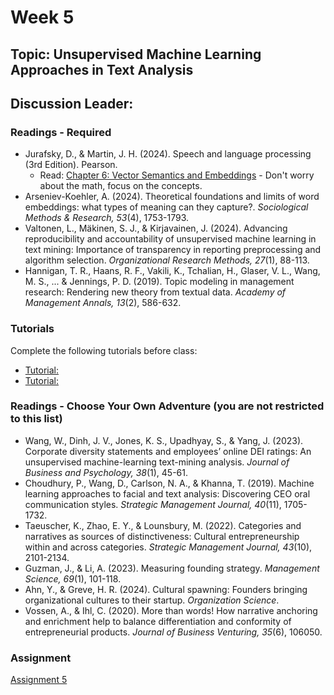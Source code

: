 # Week 5

## Topic: Unsupervised Machine Learning Approaches in Text Analysis

## Discussion Leader:

### Readings - Required

- Jurafsky, D., & Martin, J. H. (2024). Speech and language processing (3rd Edition). Pearson.
  - Read: [Chapter 6: Vector Semantics and Embeddings](https://web.stanford.edu/~jurafsky/slp3/6.pdf) - Don't worry about the math, focus on the concepts.
- Arseniev-Koehler, A. (2024). Theoretical foundations and limits of word embeddings: what types of meaning can they capture?. *Sociological Methods & Research, 53*(4), 1753-1793.
- Valtonen, L., Mäkinen, S. J., & Kirjavainen, J. (2024). Advancing reproducibility and accountability of unsupervised machine learning in text mining: Importance of transparency in reporting preprocessing and algorithm selection. *Organizational Research Methods, 27*(1), 88-113.
- Hannigan, T. R., Haans, R. F., Vakili, K., Tchalian, H., Glaser, V. L., Wang, M. S., ... & Jennings, P. D. (2019). Topic modeling in management research: Rendering new theory from textual data. *Academy of Management Annals, 13*(2), 586-632.

### Tutorials

Complete the following tutorials before class:
- [Tutorial: ]()
- [Tutorial: ]()

### Readings - Choose Your Own Adventure (you are not restricted to this list)

- Wang, W., Dinh, J. V., Jones, K. S., Upadhyay, S., & Yang, J. (2023). Corporate diversity statements and employees’ online DEI ratings: An unsupervised machine-learning text-mining analysis. *Journal of Business and Psychology, 38*(1), 45-61.
- Choudhury, P., Wang, D., Carlson, N. A., & Khanna, T. (2019). Machine learning approaches to facial and text analysis: Discovering CEO oral communication styles. *Strategic Management Journal, 40*(11), 1705-1732.
- Taeuscher, K., Zhao, E. Y., & Lounsbury, M. (2022). Categories and narratives as sources of distinctiveness: Cultural entrepreneurship within and across categories. *Strategic Management Journal, 43*(10), 2101-2134.
- Guzman, J., & Li, A. (2023). Measuring founding strategy. *Management Science, 69*(1), 101-118.
- Ahn, Y., & Greve, H. R. (2024). Cultural spawning: Founders bringing organizational cultures to their startup. *Organization Science*.
- Vossen, A., & Ihl, C. (2020). More than words! How narrative anchoring and enrichment help to balance differentiation and conformity of entrepreneurial products. *Journal of Business Venturing, 35*(6), 106050.


### Assignment

[Assignment 5](../assignments/materials/week_5/instructions.md)